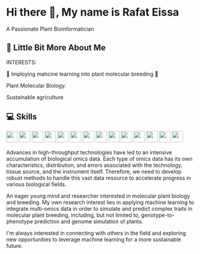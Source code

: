 # Hi there 👋, My name is Rafat Eissa 

A Passionate Plant Bioinformatician

## 💫 Little Bit More About Me

INTERESTS:
<p> 🤩 Imploying mahcine learning into plant molecular breeding  🤩 </p>
<p> Plant Molecular Biology.</p>
<p> Sustainable agriculture </p>
 

## 💻 Skills
<p>
 <img src="https://img.shields.io/badge/Shell_Script-121011?style=for-the-badge&logo=gnu-bash&logoColor=white" style="margin-bottom: 4px;" height="30px">
<img src="https://img.shields.io/badge/R-276DC3?style=for-the-badge&logo=r&logoColor=white" style="margin-bottom: 4px;" height="30px">

<img src="https://img.shields.io/badge/python-3670A0?style=for-the-badge&logo=python&logoColor=ffdd54" style="margin-bottom: 4px;" height="30px">
<img src="https://img.shields.io/badge/TensorFlow-FF6F00?style=for-the-badge&logo=TensorFlow&logoColor=white" style="margin-bottom: 4px;" height="30px">
<img src="https://img.shields.io/badge/Linux-FCC624?style=for-the-badge&logo=linux&logoColor=black" style="margin-bottom: 4px;" height="30px">
<img src="https://img.shields.io/badge/Pop!_OS-48B9C7?style=for-the-badge&logo=Pop!_OS&logoColor=white" style="margin-bottom: 4px;" height="30px">

<img src="https://img.shields.io/badge/Shell_Script-121011?style=for-the-badge&logo=gnu-bash&logoColor=white" style="margin-bottom: 4px;" height="30px">
<img src="https://img.shields.io/badge/R-276DC3?style=for-the-badge&logo=r&logoColor=white" style="margin-bottom: 4px;" height="30px">

<img src="https://img.shields.io/badge/python-3670A0?style=for-the-badge&logo=python&logoColor=ffdd54" style="margin-bottom: 4px;" height="30px">
<img src="https://img.shields.io/badge/TensorFlow-FF6F00?style=for-the-badge&logo=TensorFlow&logoColor=white" style="margin-bottom: 4px;" height="30px">
<img src="https://img.shields.io/badge/Spyder%20Ide-FF0000?style=for-the-badge&logo=spyder%20ide&logoColor=white" style="margin-bottom: 4px;" height="30px">
<img src="https://img.shields.io/badge/RStudio-75AADB?style=for-the-badge&logo=RStudio&logoColor=white" style="margin-bottom: 4px;" height="30px">
<img src="https://img.shields.io/badge/Colab-F9AB00?style=for-the-badge&logo=googlecolab&color=525252" style="margin-bottom: 4px;" height="30px">
<img src="https://img.shields.io/badge/Jupyter-F37626.svg?&style=for-the-badge&logo=Jupyter&logoColor=white" style="margin-bottom: 4px;" height="30px">



Advances in high-throughput technologies have led to an intensive accumulation of biological omics data. Each type of omics data has its own characteristics, distribution, and errors associated with the technology, tissue source, and the instrument itself. Therefore, we need to develop robust methods to handle this vast data resource to accelerate progress in various biological fields. 

An eager young mind and researcher interested in molecular plant biology and breeding.
My own research interest lies in applying machine learning to integrate multi-omics data in order to simulate and predict complex traits in molecular plant breeding, including, but not limited to, genotype-to-phenotype prediction and genome simulation of plants.

 I'm always interested in connecting with others in the field and exploring new opportunities to leverage machine learning for a more sustainable future.

<!---
RaafatA/RaafatA is a ✨ special ✨ repository because its `README.md` (this file) appears on your GitHub profile.
You can click the Preview link to take a look at your changes.
--->
